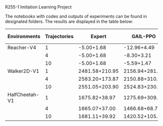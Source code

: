 R255-1 Imitation Learning Project

The notebooks with codes and outputs of experiments can be found in designated folders. The results are displayed in the table below:

| Environments   | Trajectories | Expert         | GAIL-PPO       | GAIL-TRPO      | GAIL-3Layer    | GAIL-ReLU      | BC-GAIL-1 Traj | BC-GAIL-10 Traj | BC             | AIRL           |
|----------------|--------------|----------------|----------------|----------------|----------------|----------------|----------------|-----------------|----------------|----------------|
| Reacher-V4     | 1            | -5.00+1.68     | -12.96+4.49    | -23.07+15.67   | -14.20+3.84    | -97.13+2.01    | -11.31+4.71    | -12.71+3.26     | -5.96+2.63     | -10.04+4.35    |
|                | 4            | -5.00+1.68     | -8.30+3.21     | -7.98+3.23     | -8.38+3.85     | -98.97+1.93    | -9.49+3.58     | -9.70+2.13      | -5.65+2.43     | -7.33+3.32     |
|                | 10           | -5.00+1.68     | -5.59+1.47     | -8.47+3.01     | -6.51+2.85     | -98.54+1.83    | -11.43+4.27    | -8.22+2.51      | -5.84+2.22     | -8.89+3.73     |
| Walker2D-V1    | 1            | 2481.58+210.95 | 2156.94+281.35 | 2434.82+292.14 | 619.38+246.52  | 1092.54+132.51 | 2069.10+277.88 | 2398.88+216.62  | 1962.16+448.21 | 1707.48+203.78 |
|                | 4            | 2583.20+173.87 | 2150.88+310.03 | 2459.43+301.29 | 2237.90+283.00 | 2160.16+131.08 | 2023.96+398.00 | 2378.25+220.86  | 2429.00+239.23 | 377.65+68.18   |
|                | 10           | 2551.05+203.90 | 2524.83+230.02 | 2392.87+191.70 | 2457.97+183.85 | 2245.34+202.60 | -34.81+474.65  | 2360.90+559.17  | 2468.43+167.68 | 817.69+196.67  |
| HalfCheetah-V1 | 1            | 1675.82+38.97  | 1275.69+309.61 | 1266.62+390.51 |                |                | 1273.66+344.41 | 1514.27+184.52  | 1183.33+382.64 |                |
|                | 4            | 1665.07+37.00  | 1466.68+68.79  | 855.31+573.82  |                |                | 1316.97+164.75 | 1485.13+115.30  | 1401.49+334.43 |                |
|                | 10           | 1681.11+39.92  | 1420.52+105.56 | 1320.38+390.10 |                |                | 999.31+445.23  | 1581.93+103.30  | 1539.02+291.06 |                |
